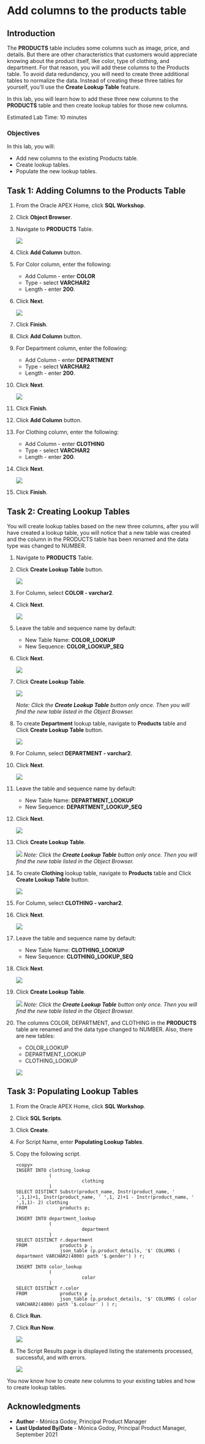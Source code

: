 # Add columns to the products table

## Introduction

The **PRODUCTS** table includes some columns such as image, price, and details. But there are other characteristics that customers would appreciate knowing about the product itself, like color, type of clothing, and department. For that reason, you will add these columns to the Products table. 
To avoid data redundancy, you will need to create three additional tables to normalize the data. Instead of creating these three tables for yourself, you'll use the **Create Lookup Table** feature.

In this lab, you will learn how to add these three new columns to the **PRODUCTS** table and then create lookup tables for those new columns.

Estimated Lab Time: 10 minutes

### Objectives
In this lab, you will:
- Add new columns to the existing Products table.
- Create lookup tables.
- Populate the new lookup tables.

## Task 1: Adding Columns to the Products Table

1. From the Oracle APEX Home, click **SQL Workshop**.

2. Click **Object Browser**.

3. Navigate to **PRODUCTS** Table.

    ![](./images/products.png " ")

4. Click **Add Column** button.

5. For Color column, enter the following:

    * Add Column - enter **COLOR**
    * Type - select **VARCHAR2**
    * Length - enter **200**.

6. Click **Next**.

    ![](./images/color-column.png " ")

7. Click **Finish**.

8. Click **Add Column** button.

9.  For Department column, enter the following:

    * Add Column - enter **DEPARTMENT**
    * Type - select **VARCHAR2**
    * Length - enter **200**.

10. Click **Next**.

    ![](./images/department-column.png " ")

11. Click **Finish**.

12. Click **Add Column** button.

13. For Clothing column, enter the following:

    * Add Column - enter **CLOTHING**
    * Type - select **VARCHAR2**
    * Length - enter **200**.

14. Click **Next**.

    ![](./images/clothing-column.png " ")

15. Click **Finish**.

## Task 2: Creating Lookup Tables
You will create lookup tables based on the new three columns, after you will have created a lookup table, you will notice that a new table was created and the column in the PRODUCTS table has been renamed and the data type was changed to NUMBER.

1. Navigate to **PRODUCTS** Table.

2. Click **Create Lookup Table** button.

    ![](./images/lookup-table.png " ")

3. For Column, select **COLOR - varchar2**.

4. Click **Next**.

    ![](./images/lt-color.png " ")

5. Leave the table and sequence name by default:

    * New Table Name: **COLOR_LOOKUP**
    * New Sequence: **COLOR\_LOOKUP\_SEQ**

6. Click **Next**.

    ![](./images/lt-color2.png " ")

7. Click **Create Lookup Table**.

    ![](./images/lt-color3.png " ")

    *Note: Click the **Create Lookup Table** button only once. Then you will find the new table listed in the Object Browser.*

8. To create **Department** lookup table, navigate to **Products** table and Click **Create Lookup Table** button.

    ![](./images/lookup-table2.png " ")

9. For Column, select **DEPARTMENT - varchar2**.

10. Click **Next**.

    ![](./images/lt-department.png " ")

11. Leave the table and sequence name by default:

    * New Table Name: **DEPARTMENT_LOOKUP**
    * New Sequence: **DEPARTMENT\_LOOKUP\_SEQ**

12. Click **Next**.

    ![](./images/lt-department2.png " ")
    
13. Click **Create Lookup Table**.

    ![](./images/lt-department3.png " ")
    *Note: Click the **Create Lookup Table** button only once. Then you will find the new table listed in the Object Browser.*
    
14. To create **Clothing** lookup table, navigate to **Products** table and Click **Create Lookup Table** button.

    ![](./images/lookup-table3.png " ")

15. For Column, select **CLOTHING - varchar2**.

16. Click **Next**.

    ![](./images/lt-clothing.png " ")

17. Leave the table and sequence name by default:

    * New Table Name: **CLOTHING_LOOKUP**
    * New Sequence: **CLOTHING\_LOOKUP\_SEQ**

18. Click **Next**.

    ![](./images/lt-clothing2.png " ")

19. Click **Create Lookup Table**.

    ![](./images/lt-clothing3.png " ")
    *Note: Click the **Create Lookup Table** button only once. Then you will find the new table listed in the Object Browser.*

20. The columns COLOR, DEPARTMENT, and CLOTHING in the **PRODUCTS** table are renamed and the data type changed to NUMBER. Also, there are new tables:
    - COLOR_LOOKUP
    - DEPARTMENT_LOOKUP
    - CLOTHING_LOOKUP

    ![](./images/lookup-table4.png " ")

## Task 3: Populating Lookup Tables

1. From the Oracle APEX Home, click **SQL Workshop**.

2. Click **SQL Scripts**.

3. Click **Create**.

4. For Script Name, enter **Populating Lookup Tables**.

5. Copy the following script.
    ```
    <copy>
    INSERT INTO clothing_lookup
                (
                            clothing
                )
    SELECT DISTINCT Substr(product_name, Instr(product_name, ' ',1,1)+1, Instr(product_name, ' ',1, 2)+1 - Instr(product_name, ' ',1,1)- 2) clothing
    FROM            products p;

    INSERT INTO department_lookup
                (
                            department
                )
    SELECT DISTINCT r.department
    FROM            products p ,
                    json_table (p.product_details, '$' COLUMNS ( department VARCHAR2(4000) path '$.gender') ) r;

    INSERT INTO color_lookup
                (
                            color
                )
    SELECT DISTINCT r.color
    FROM            products p ,
                    json_table (p.product_details, '$' COLUMNS ( color VARCHAR2(4000) path '$.colour' ) ) r;
    ```

5. Click **Run**.

6. Click **Run Now**.

    ![](./images/create-script.png " ")

7. The Script Results page is displayed listing the statements processed, successful, and with errors.

    ![](./images/script-results.png " ")
    

You now know how to create new columns to your existing tables and how to create lookup tables.

## **Acknowledgments**

- **Author** - Mónica Godoy, Principal Product Manager
- **Last Updated By/Date** - Mónica Godoy, Principal Product Manager, September 2021
